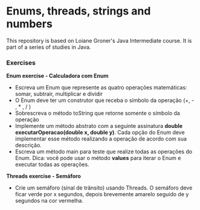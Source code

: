 # Enums, threads, strings and numbers

This repository is based on Loiane Groner's Java Intermediate course. It is part of a series of studies in Java.

### Exercises

**Enum exercise - Calculadora com Enum**

- Escreva um Enum que represente as quatro operações matemáticas: somar, subtrair, multiplicar e dividir
- O Enum deve ter um construtor que receba o símbolo da operação (+, - , * , / )
- Sobrescreva o método toString que retorne somente o símbolo da operação
- Implemente um método abstrato com a seguinte assinatura **double executarOperacao(double x, double y)**. Cada opção do Enum deve implementar esse método realizando a operação de acordo com sua descrição.
- Escreva um método main para teste que realize todas as operações do Enum. Dica: você pode usar o método **values** para iterar o Enum e executar todas as operações.

**Threads exercise - Semáforo**

- Crie um semáforo (sinal de trânsito) usando Threads. O semáforo deve ficar verde por x segundos, depois brevemente amarelo seguido de y segundos na cor vermelha.